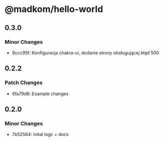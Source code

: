 # @madkom/hello-world

## 0.3.0

### Minor Changes

- 9ccc95f: Konfiguracja chakra-ui, dodanie strony obsługującej błąd 500

## 0.2.2

### Patch Changes

- 6fa79d8: Example changes

## 0.2.0

### Minor Changes

- 7b52564: Inital logc + docs
